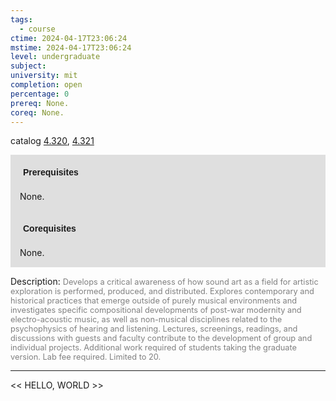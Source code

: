 ```yaml
---
tags:
  - course
ctime: 2024-04-17T23:06:24
mstime: 2024-04-17T23:06:24
level: undergraduate
subject: 
university: mit
completion: open
percentage: 0
prereq: None.
coreq: None.
---
```


catalog [4.320](http://student.mit.edu/catalog/m4c.html#4.320), [4.321](http://student.mit.edu/catalog/m4c.html#4.321)

<span style="display: block; padding: 15px; background-color: rgb(100, 100, 100, 0.2);"><font id="m_prereq3090_0" style="display: block; font-family: Arial, sans-serif; font-weight: bold; padding: 5px">Prerequisites</font><br><span id="prereq3090_0">None.</span></span>
<span style="display: block; padding: 15px; background-color: rgb(100, 100, 100, 0.2);"><font id="m_coreq3090_0" style="display: block; font-family: Arial, sans-serif; font-weight: bold; padding: 5px">Corequisites</font><br><span id="coreq3090_0">None.</span></span>

<font style="">Description:</font>
<font style="color: grey; font-size: 0.8rem;">Develops a critical awareness of how sound art as a field for artistic exploration is performed, produced, and distributed. Explores contemporary and historical practices that emerge outside of purely musical environments and investigates specific compositional developments of post-war modernity and electro-acoustic music, as well as non-musical disciplines related to the psychophysics of hearing and listening. Lectures, screenings, readings, and discussions with guests and faculty contribute to the development of group and individual projects. Additional work required of students taking the graduate version. Lab fee required. Limited to 20.</font>



---

<< HELLO, WORLD >>
